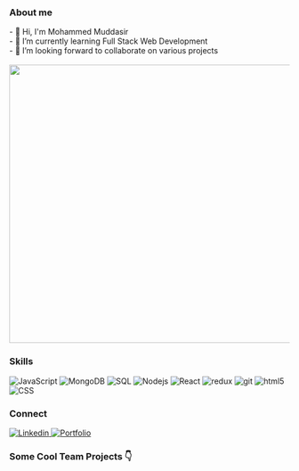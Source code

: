 <h3>About me</h3>
- 👋 Hi, I'm Mohammed Muddasir<br/>
- 🌱 I’m currently learning Full Stack Web Development<br/>
- 💞️ I’m looking forward to collaborate on various projects<br/>
<br/>

<img height="500" width="1000"  style="width : 30,height:20,display:block,justify-content:center" src="https://images.squarespace-cdn.com/content/v1/5769fc401b631bab1addb2ab/1541580975837-LGDSGDVK6EI6PD4KK4W5/python-2.gif"/>


<!---
mudd619/mudd619 is a ✨ special ✨ repository because its `README.md` (this file) appears on your GitHub profile.
You can click the Preview link to take a look at your changes.
--->

<h3>Skills</h3>
<p>
<img alt="JavaScript" src="https://img.shields.io/badge/JavaScript-ffffff?style=for-the-badge&logo=javascript&logoColor=F7DF1E" />
<img alt="MongoDB" src="https://img.shields.io/badge/MongoDB-white?style=for-the-badge&logo=mongodb&logoColor=4EA94B" />
<img alt="SQL" src="https://img.shields.io/badge/SQLite-07405E?style=for-the-badge&logo=sqlite&logoColor=white" />
<img alt="Nodejs" src="https://img.shields.io/badge/Node.js-339933?style=for-the-badge&logo=nodedotjs&logoColor=white" />
<img alt="React" src="https://img.shields.io/badge/React-20232A?style=for-the-badge&logo=react&logoColor=61DAFB" />
<img alt="redux" src="https://img.shields.io/badge/Redux-593D88?style=for-the-badge&logo=redux&logoColor=white" />
<img alt="git" src="https://img.shields.io/badge/Git-F05032?style=for-the-badge&logo=git&logoColor=white" /> 
<img alt="html5" src="https://img.shields.io/badge/HTML5-E34F26?style=for-the-badge&logo=html5&logoColor=white" /> 
<img alt="CSS" src="https://img.shields.io/badge/CSS3-1572B6?style=for-the-badge&logo=css3&logoColor=white" />
  </p
  <h3></h3>
<h3>Connect</h3>
  <a href="https://www.linkedin.com/in/mohammed-muddasir-4a25a9222/">
    <img alt="Linkedin" src="https://img.shields.io/badge/LinkedIn-0077B5?style=for-the-badge&logo=linkedin&logoColor=white" />  
  </a>  
  <a href="https://portfolio-muddasir619.vercel.app/">
    <img alt="Portfolio" src="https://img.shields.io/badge/website-000000?style=for-the-badge&logo=About.me&logoColor=red" />  
  </a>
  <h3></h3>
  <h3>Some Cool Team Projects  👇 </h3>
